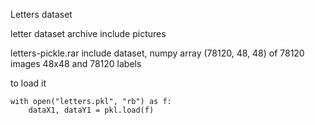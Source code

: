 Letters dataset

letter dataset archive include pictures

letters-pickle.rar include dataset, numpy array (78120, 48, 48) of 78120 images 48x48 and 78120 labels

to load it

    with open("letters.pkl", "rb") as f:
        dataX1, dataY1 = pkl.load(f)


